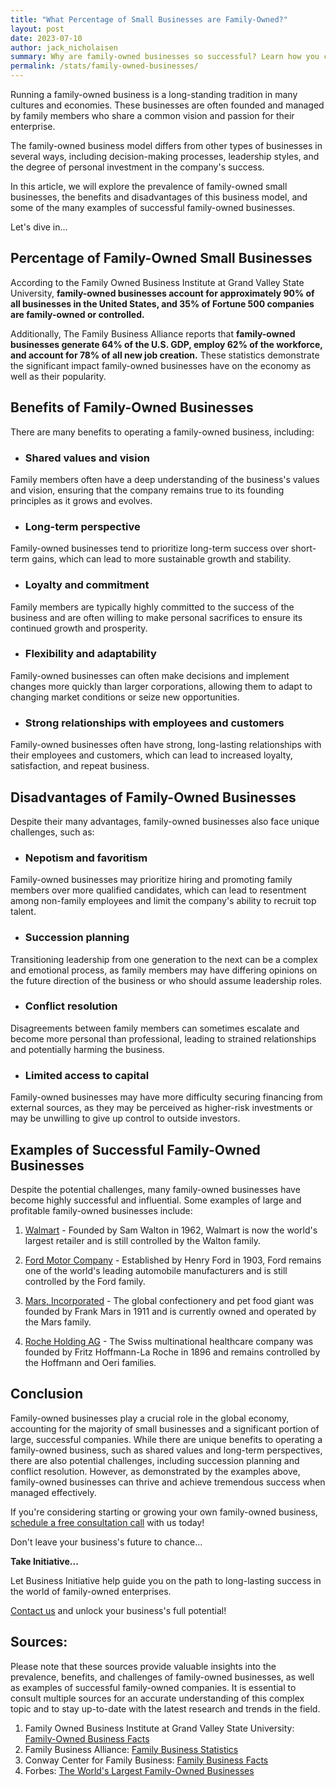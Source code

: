 ```yaml
---
title: "What Percentage of Small Businesses are Family-Owned?"
layout: post
date: 2023-07-10
author: jack_nicholaisen
summary: Why are family-owned businesses so successful? Learn how you can apply these valuable lessons to your own entrepreneurial journey. By understanding the dynamics and advantages of family-run enterprises, you'll be better equipped to make informed decisions for your business and chart a path towards success.
permalink: /stats/family-owned-businesses/
---
```


Running a family-owned business is a long-standing tradition in many cultures and economies. These businesses are often founded and managed by family members who share a common vision and passion for their enterprise. 

The family-owned business model differs from other types of businesses in several ways, including decision-making processes, leadership styles, and the degree of personal investment in the company's success. 

In this article, we will explore the prevalence of family-owned small businesses, the benefits and disadvantages of this business model, and some of the many examples of successful family-owned businesses.

Let's dive in...

## Percentage of Family-Owned Small Businesses

According to the Family Owned Business Institute at Grand Valley State University, **family-owned businesses account for approximately 90% of all businesses in the United States, and 35% of Fortune 500 companies are family-owned or controlled.**

Additionally, The Family Business Alliance reports that **family-owned businesses generate 64% of the U.S. GDP, employ 62% of the workforce, and account for 78% of all new job creation.** These statistics demonstrate the significant impact family-owned businesses have on the economy as well as their popularity.

## Benefits of Family-Owned Businesses

There are many benefits to operating a family-owned business, including:

-   ### Shared values and vision

Family members often have a deep understanding of the business's values and vision, ensuring that the company remains true to its founding principles as it grows and evolves.

-   ### Long-term perspective

Family-owned businesses tend to prioritize long-term success over short-term gains, which can lead to more sustainable growth and stability.

-   ### Loyalty and commitment

Family members are typically highly committed to the success of the business and are often willing to make personal sacrifices to ensure its continued growth and prosperity.

-   ### Flexibility and adaptability

Family-owned businesses can often make decisions and implement changes more quickly than larger corporations, allowing them to adapt to changing market conditions or seize new opportunities.

-   ### Strong relationships with employees and customers

Family-owned businesses often have strong, long-lasting relationships with their employees and customers, which can lead to increased loyalty, satisfaction, and repeat business.

## Disadvantages of Family-Owned Businesses

Despite their many advantages, family-owned businesses also face unique challenges, such as:

-   ### Nepotism and favoritism

Family-owned businesses may prioritize hiring and promoting family members over more qualified candidates, which can lead to resentment among non-family employees and limit the company's ability to recruit top talent.

-   ### Succession planning

Transitioning leadership from one generation to the next can be a complex and emotional process, as family members may have differing opinions on the future direction of the business or who should assume leadership roles.

-   ### Conflict resolution

Disagreements between family members can sometimes escalate and become more personal than professional, leading to strained relationships and potentially harming the business.

-   ### Limited access to capital

Family-owned businesses may have more difficulty securing financing from external sources, as they may be perceived as higher-risk investments or may be unwilling to give up control to outside investors.

## Examples of Successful Family-Owned Businesses

Despite the potential challenges, many family-owned businesses have become highly successful and influential. Some examples of large and profitable family-owned businesses include:

1.  [Walmart](https://www.walmart.com/) - Founded by Sam Walton in 1962, Walmart is now the world's largest retailer and is still controlled by the Walton family.

2.  [Ford Motor Company](https://www.ford.com/) - Established by Henry Ford in 1903, Ford remains one of the world's leading automobile manufacturers and is still controlled by the Ford family.

3.  [Mars, Incorporated](https://www.mars.com/) - The global confectionery and pet food giant was founded by Frank Mars in 1911 and is currently owned and operated by the Mars family.

4.  [Roche Holding AG](https://www.roche.com/) - The Swiss multinational healthcare company was founded by Fritz Hoffmann-La Roche in 1896 and remains controlled by the Hoffmann and Oeri families.

## Conclusion

Family-owned businesses play a crucial role in the global economy, accounting for the majority of small businesses and a significant portion of large, successful companies. While there are unique benefits to operating a family-owned business, such as shared values and long-term perspectives, there are also potential challenges, including succession planning and conflict resolution. However, as demonstrated by the examples above, family-owned businesses can thrive and achieve tremendous success when managed effectively.

If you're considering starting or growing your own family-owned business, [schedule a free consultation call](https://calendly.com/businessinitiative/30-minute-consultation-call) with us today!

Don't leave your business's future to chance...

**Take Initiative...**

Let Business Initiative help guide you on the path to long-lasting success in the world of family-owned enterprises.

[Contact us](https://www.businessinitiative.org/contact/) and unlock your business's full potential!

## Sources:

Please note that these sources provide valuable insights into the prevalence, benefits, and challenges of family-owned businesses, as well as examples of successful family-owned companies. It is essential to consult multiple sources for an accurate understanding of this complex topic and to stay up-to-date with the latest research and trends in the field.

1.  Family Owned Business Institute at Grand Valley State University: [Family-Owned Business Facts](https://www.gvsu.edu/fobi/family-owned-business-facts-25.htm)
2.  Family Business Alliance: [Family Business Statistics](https://familybusinessalliance.com/family-business-statistics/)
3.  Conway Center for Family Business: [Family Business Facts](https://www.familybusinesscenter.com/resources/family-business-facts/)
4.  Forbes: [The World's Largest Family-Owned Businesses](https://www.forbes.com/sites/niallmccarthy/2016/11/23/the-worlds-largest-family-owned-businesses-infographic/?sh=4a5f8d7e4c7b)

<script async data-uid="0625212ce2" src="https://adept-hustler-4565.ck.page/0625212ce2/index.js"></script>
